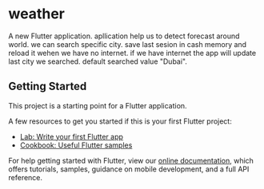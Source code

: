 # weather

A new Flutter application.
apllication help us to detect forecast around world.
we can search specific city.
save last sesion in cash memory and reload it wehen we have no internet.
if we have internet the app will update last city we searched.
default searched value "Dubai".

## Getting Started

This project is a starting point for a Flutter application.

A few resources to get you started if this is your first Flutter project:

- [Lab: Write your first Flutter app](https://flutter.dev/docs/get-started/codelab)
- [Cookbook: Useful Flutter samples](https://flutter.dev/docs/cookbook)

For help getting started with Flutter, view our
[online documentation](https://flutter.dev/docs), which offers tutorials,
samples, guidance on mobile development, and a full API reference.
